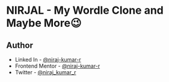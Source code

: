 # NIRJAL - My Wordle Clone and Maybe More😉

## Author

<!-- -   Website - [Add your name here](https://www.your-site.com) -->

-   Linked In - [@niraj-kumar-r](https://www.linkedin.com/in/niraj-kumar-r/)
-   Frontend Mentor - [@niraj-kumar-r](https://www.frontendmentor.io/profile/niraj-kumar-r)
-   Twitter - [@niraj_kumar_r](https://www.twitter.com/niraj_kumar_r)
